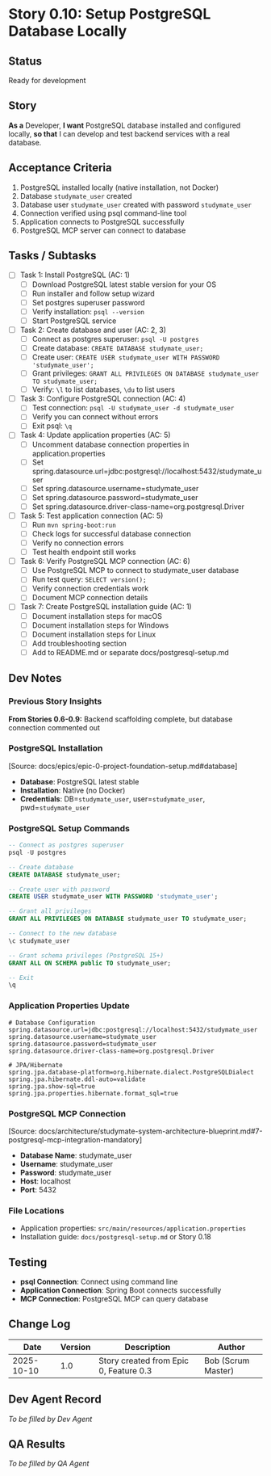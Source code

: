 # Story 0.10: Setup PostgreSQL Database Locally

## Status
Ready for development

## Story
**As a** Developer,
**I want** PostgreSQL database installed and configured locally,
**so that** I can develop and test backend services with a real database.

## Acceptance Criteria
1. PostgreSQL installed locally (native installation, not Docker)
2. Database `studymate_user` created
3. Database user `studymate_user` created with password `studymate_user`
4. Connection verified using psql command-line tool
5. Application connects to PostgreSQL successfully
6. PostgreSQL MCP server can connect to database

## Tasks / Subtasks
- [ ] Task 1: Install PostgreSQL (AC: 1)
  - [ ] Download PostgreSQL latest stable version for your OS
  - [ ] Run installer and follow setup wizard
  - [ ] Set postgres superuser password
  - [ ] Verify installation: `psql --version`
  - [ ] Start PostgreSQL service
- [ ] Task 2: Create database and user (AC: 2, 3)
  - [ ] Connect as postgres superuser: `psql -U postgres`
  - [ ] Create database: `CREATE DATABASE studymate_user;`
  - [ ] Create user: `CREATE USER studymate_user WITH PASSWORD 'studymate_user';`
  - [ ] Grant privileges: `GRANT ALL PRIVILEGES ON DATABASE studymate_user TO studymate_user;`
  - [ ] Verify: `\l` to list databases, `\du` to list users
- [ ] Task 3: Configure PostgreSQL connection (AC: 4)
  - [ ] Test connection: `psql -U studymate_user -d studymate_user`
  - [ ] Verify you can connect without errors
  - [ ] Exit psql: `\q`
- [ ] Task 4: Update application properties (AC: 5)
  - [ ] Uncomment database connection properties in application.properties
  - [ ] Set spring.datasource.url=jdbc:postgresql://localhost:5432/studymate_user
  - [ ] Set spring.datasource.username=studymate_user
  - [ ] Set spring.datasource.password=studymate_user
  - [ ] Set spring.datasource.driver-class-name=org.postgresql.Driver
- [ ] Task 5: Test application connection (AC: 5)
  - [ ] Run `mvn spring-boot:run`
  - [ ] Check logs for successful database connection
  - [ ] Verify no connection errors
  - [ ] Test health endpoint still works
- [ ] Task 6: Verify PostgreSQL MCP connection (AC: 6)
  - [ ] Use PostgreSQL MCP to connect to studymate_user database
  - [ ] Run test query: `SELECT version();`
  - [ ] Verify connection credentials work
  - [ ] Document MCP connection details
- [ ] Task 7: Create PostgreSQL installation guide (AC: 1)
  - [ ] Document installation steps for macOS
  - [ ] Document installation steps for Windows
  - [ ] Document installation steps for Linux
  - [ ] Add troubleshooting section
  - [ ] Add to README.md or separate docs/postgresql-setup.md

## Dev Notes

### Previous Story Insights
**From Stories 0.6-0.9:** Backend scaffolding complete, but database connection commented out

### PostgreSQL Installation
[Source: docs/epics/epic-0-project-foundation-setup.md#database]
- **Database**: PostgreSQL latest stable
- **Installation**: Native (no Docker)
- **Credentials**: DB=`studymate_user`, user=`studymate_user`, pwd=`studymate_user`

### PostgreSQL Setup Commands
```sql
-- Connect as postgres superuser
psql -U postgres

-- Create database
CREATE DATABASE studymate_user;

-- Create user with password
CREATE USER studymate_user WITH PASSWORD 'studymate_user';

-- Grant all privileges
GRANT ALL PRIVILEGES ON DATABASE studymate_user TO studymate_user;

-- Connect to the new database
\c studymate_user

-- Grant schema privileges (PostgreSQL 15+)
GRANT ALL ON SCHEMA public TO studymate_user;

-- Exit
\q
```

### Application Properties Update
```properties
# Database Configuration
spring.datasource.url=jdbc:postgresql://localhost:5432/studymate_user
spring.datasource.username=studymate_user
spring.datasource.password=studymate_user
spring.datasource.driver-class-name=org.postgresql.Driver

# JPA/Hibernate
spring.jpa.database-platform=org.hibernate.dialect.PostgreSQLDialect
spring.jpa.hibernate.ddl-auto=validate
spring.jpa.show-sql=true
spring.jpa.properties.hibernate.format_sql=true
```

### PostgreSQL MCP Connection
[Source: docs/architecture/studymate-system-architecture-blueprint.md#7-postgresql-mcp-integration-mandatory]
- **Database Name**: studymate_user
- **Username**: studymate_user
- **Password**: studymate_user
- **Host**: localhost
- **Port**: 5432

### File Locations
- Application properties: `src/main/resources/application.properties`
- Installation guide: `docs/postgresql-setup.md` or Story 0.18

## Testing
- **psql Connection**: Connect using command line
- **Application Connection**: Spring Boot connects successfully
- **MCP Connection**: PostgreSQL MCP can query database

## Change Log
| Date | Version | Description | Author |
|------|---------|-------------|--------|
| 2025-10-10 | 1.0 | Story created from Epic 0, Feature 0.3 | Bob (Scrum Master) |

## Dev Agent Record
_To be filled by Dev Agent_

## QA Results
_To be filled by QA Agent_
